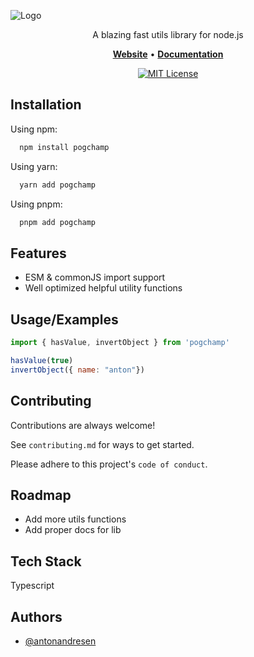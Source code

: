 
![Logo](https://dev-to-uploads.s3.amazonaws.com/uploads/articles/th5xamgrr6se0x5ro4g6.png)

<p align="center">A blazing fast utils library for node.js</p>

<p align="center">
    <a href="https://antonandresen.tech/"><b>Website</b></a> •
    <a href="https://antonandresen.tech/"><b>Documentation</b></a>
</p>

<div align="center">

[![MIT License](https://img.shields.io/badge/License-MIT-green.svg)](https://choosealicense.com/licenses/mit/)

</div>

## Installation

Using npm:

```bash
  npm install pogchamp
```

Using yarn:

```bash
  yarn add pogchamp
```

Using pnpm:

```bash
  pnpm add pogchamp
```

## Features

- ESM & commonJS import support
- Well optimized helpful utility functions

## Usage/Examples

```javascript
import { hasValue, invertObject } from 'pogchamp'

hasValue(true)
invertObject({ name: "anton"})
```

## Contributing

Contributions are always welcome!

See `contributing.md` for ways to get started.

Please adhere to this project's `code of conduct`.


## Roadmap

- Add more utils functions
- Add proper docs for lib


## Tech Stack

Typescript

## Authors

- [@antonandresen](https://www.github.com/antonandresen)